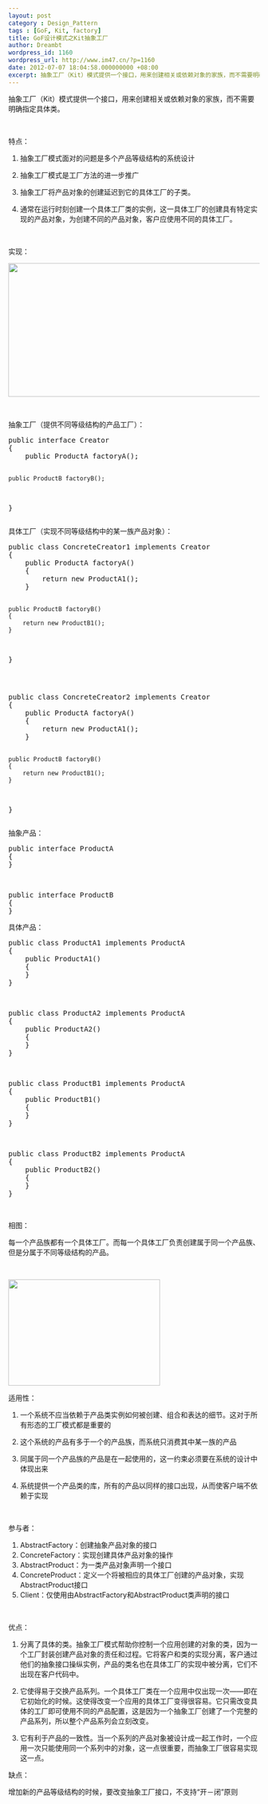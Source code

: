 ```yaml
---
layout: post
category : Design_Pattern
tags : [GoF, Kit, factory]
title: GoF设计模式之Kit抽象工厂
author: Dreambt
wordpress_id: 1160
wordpress_url: http://www.im47.cn/?p=1160
date: 2012-07-07 18:04:58.000000000 +08:00
excerpt: 抽象工厂（Kit）模式提供一个接口，用来创建相关或依赖对象的家族，而不需要明确指定具体类。
---
```

抽象工厂（Kit）模式提供一个接口，用来创建相关或依赖对象的家族，而不需要明确指定具体类。

&nbsp;

特点：

1. 抽象工厂模式面对的问题是多个产品等级结构的系统设计

2. 抽象工厂模式是工厂方法的进一步推广

3. 抽象工厂将产品对象的创建延迟到它的具体工厂的子类。

4. 通常在运行时刻创建一个具体工厂类的实例，这一具体工厂的创建具有特定实现的产品对象，为创建不同的产品对象，客户应使用不同的具体工厂。

&nbsp;

实现：

<a href="http://www.im47.cn/wp-content/uploads/2012/07/12.jpg"><img class="aligncenter size-full wp-image-1161" title="1" src="http://www.im47.cn/wp-content/uploads/2012/07/12.jpg" alt="" width="553" height="268" /></a>

&nbsp;

抽象工厂（提供不同等级结构的产品工厂）：
<div>
<pre>public interface Creator
{
    public ProductA factoryA();

    public ProductB factoryB();
}</pre>
</div>
具体工厂（实现不同等级结构中的某一族产品对象）：
<div>
<pre>public class ConcreteCreator1 implements Creator
{
    public ProductA factoryA()
    {
        return new ProductA1();
    }

    public ProductB factoryB()
    {
        return new ProductB1();
    }
}</pre>
</div>
&nbsp;
<div>
<pre>public class ConcreteCreator2 implements Creator
{
    public ProductA factoryA()
    {
        return new ProductA1();
    }

    public ProductB factoryB()
    {
        return new ProductB1();
    }
}</pre>
</div>
抽象产品：
<div>
<pre>public interface ProductA
{
}</pre>
</div>
&nbsp;
<div>
<pre>public interface ProductB
{
}</pre>
</div>
具体产品：
<div>
<pre>public class ProductA1 implements ProductA
{
    public ProductA1()
    {
    }
}</pre>
</div>
&nbsp;
<div>
<pre>public class ProductA2 implements ProductA
{
    public ProductA2()
    {
    }
}</pre>
</div>
&nbsp;
<div>
<pre>public class ProductB1 implements ProductA
{
    public ProductB1()
    {
    }
}</pre>
</div>
&nbsp;
<div>
<pre>public class ProductB2 implements ProductA
{
    public ProductB2()
    {
    }
}</pre>
</div>
&nbsp;

相图：

每一个产品族都有一个具体工厂。而每一个具体工厂负责创建属于同一个产品族、但是分属于不同等级结构的产品。

&nbsp;

<a href="http://www.im47.cn/wp-content/uploads/2012/07/2.gif"><img class="aligncenter size-full wp-image-1162" title="2" src="http://www.im47.cn/wp-content/uploads/2012/07/2.gif" alt="" width="304" height="213" /></a>

适用性：

1. 一个系统不应当依赖于产品类实例如何被创建、组合和表达的细节。这对于所有形态的工厂模式都是重要的

2. 这个系统的产品有多于一个的产品族，而系统只消费其中某一族的产品

3. 同属于同一个产品族的产品是在一起使用的，这一约束必须要在系统的设计中体现出来

4. 系统提供一个产品类的库，所有的产品以同样的接口出现，从而使客户端不依赖于实现

&nbsp;

参与者：
<ol>
	<li>AbstractFactory：创建抽象产品对象的接口</li>
	<li>ConcreteFactory：实现创建具体产品对象的操作</li>
	<li>AbstractProduct：为一类产品对象声明一个接口</li>
	<li>ConcreteProduct：定义一个将被相应的具体工厂创建的产品对象，实现AbstractProduct接口</li>
	<li>Client：仅使用由AbstractFactory和AbstractProduct类声明的接口</li>
</ol>
&nbsp;

优点：

1. 分离了具体的类。抽象工厂模式帮助你控制一个应用创建的对象的类，因为一个工厂封装创建产品对象的责任和过程。它将客户和类的实现分离，客户通过他们的抽象接口操纵实例，产品的类名也在具体工厂的实现中被分离，它们不出现在客户代码中。

2. 它使得易于交换产品系列。一个具体工厂类在一个应用中仅出现一次——即在它初始化的时候。这使得改变一个应用的具体工厂变得很容易。它只需改变具体的工厂即可使用不同的产品配置，这是因为一个抽象工厂创建了一个完整的产品系列，所以整个产品系列会立刻改变。

3. 它有利于产品的一致性。当一个系列的产品对象被设计成一起工作时，一个应用一次只能使用同一个系列中的对象，这一点很重要，而抽象工厂很容易实现这一点。

缺点：

增加新的产品等级结构的时候，要改变抽象工厂接口，不支持“开－闭”原则
